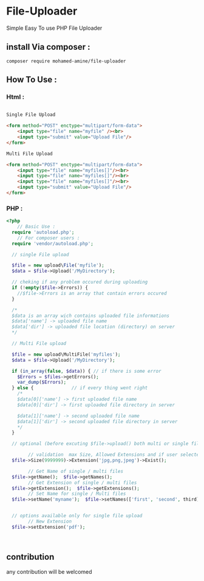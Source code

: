 # File-Uploader

Simple Easy To use PHP File Uploader
## install Via composer :
```composer require mohamed-amine/file-uploader```
## How To Use :
### Html :
```html

Single File Upload

<form method="POST" enctype="multipart/form-data">
    <input type="file" name="myfile" /><br>
    <input type="submit" value="Upload File"/>
</form>

Multi File Upload

<form method="POST" enctype="multipart/form-data">
    <input type="file" name="myfiles[]"/><br>
    <input type="file" name="myfiles[]"/><br>
    <input type="file" name="myfiles[]"/><br>
    <input type="submit" value="Upload File"/>
</form>
```

### PHP :

```php
<?php
    // Basic Use :
  require 'autoload.php';
    // For composer users :
  require 'vendor/autoload.php';

  // single File upload

  $file = new upload\File('myfile');
  $data = $file->Upload('/MyDirectory');

  // cheking if any problem occured during uploading
  if (!empty($file->Errors)) {
    //$file->Errors is an array that contain errors occured
  }

  /*
  $data is an array wich contains uploaded file informations
  $data['name'] -> uploaded file name
  $data['dir'] -> uploaded file location (directory) on server
  */

  // Multi File upload

  $file = new upload\MultiFile('myfiles');
  $data = $file->Upload('/MyDirectory');

  if (in_array(false, $data)) { // if there is some error
    $Errors = $files->getErrors();
    var_dump($Errors);
  } else {              // if every thing went right
    /*
    $data[0]['name'] -> first uploaded file name
    $data[0]['dir'] -> first uploaded file directory in server

    $data[1]['name'] -> second uploaded file name
    $data[1]['dir'] -> second uploaded file directory in server
    */
  }

  // optional (before excuting $file->upload() both multi or single file upload)

        // validation  max Size, Allowed Extensions and if user selected a file
  $file->Size(9999999)->Extension('jpg,png,jpeg')->Exist();

        // Get Name of single / multi files
  $file->getName();  $file->getNames();
        // Get Extension of single / multi files
  $file->getExtension();  $file->getExtensions();
        // Set Name for single / Multi files
  $file->setName('myname');  $file->setNames(['first', 'second', third]);


  // options available only for single file upload
        // New Extension
  $file->setExtension('pdf');

        


```

## contribution
  any contribution will be welcomed
